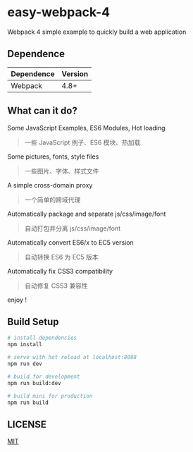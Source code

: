 # easy-webpack-4
Webpack 4 simple example to quickly build a web application


## Dependence
Dependence         |Version
-------------------|-------
Webpack            |4.8+

## What can it do?
Some JavaScript Examples, ES6 Modules, Hot loading
> 一些 JavaScript 例子、ES6 模块、热加载

Some pictures, fonts, style files
> 一些图片、字体、样式文件

A simple cross-domain proxy
> 一个简单的跨域代理

Automatically package and separate js/css/image/font
> 自动打包并分离 js/css/image/font

Automatically convert ES6/x to EC5 version
> 自动转换 ES6 为 EC5 版本

Automatically fix CSS3 compatibility
> 自动修复 CSS3 兼容性

enjoy !

## Build Setup

``` bash
# install dependencies
npm install

# serve with hot reload at localhost:8088
npm run dev

# build for development
npm run build:dev

# build mini for production
npm run build
```


## LICENSE
[MIT](LICENSE)